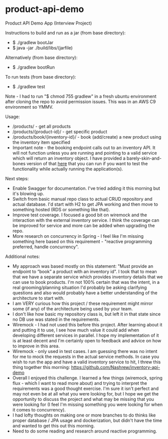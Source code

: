# product-api-demo
Product API Demo App (Interview Project)

Instructions to build and run as a jar (from base directory):
  - $ ./gradlew bootJar
  - $ java -jar ./build/libs/(jarfile)

Alternatively (from base directory):
  - $ ./gradlew bootRun

To run tests (from base directory):
  - $ ./gradlew test

Note - I had to run "$ chmod 755 gradlew" in a fresh ubuntu environment after cloning the repo to avoid permission issues. This was in an AWS C9 environment so YMMV.

Usage:
  - /products/ - get all products
  - /products/{product-id}/ - get specific product
  - /products/book/{inventory-id}/ - book (add/create) a new product using the inventory item specified
  - Important note - the booking endpoint calls out to an inventory API. It will not function unless you are running and pointing to a valid service which will return an inventory object. I have provided a barely-skin-and-bones version of that [here](https://github.com/Nashrew/inventory-api-demo) that you can run if you want to test the functionality while actually running the application(s).

Next steps:
  - Enable Swagger for documentation. I've tried adding it this morning but it's blowing up.
  - Switch from basic manual repo class to actual CRUD repository and actual database. I'd start with H2 to get JPA working and then move to something hosted (RDS or something like that).
  - Improve test coverage. I focused a good bit on wiremock and the interaction with the external inventory service. I think the coverage can be improved for service and more can be added when upgrading the repo.
  - More research on concurrency in Spring - I feel like I'm missing something here based on this requirement - "reactive programming preferred, handle concurrency".

Additional notes:
  - My approach was based mostly on this statement: "Must provide an endpoint to “book” a product with an inventory id". I took that to mean that we have a separate service which provides inventory details that we can use to book products. I'm not 100% certain that was the intent, in a real grooming/planning situation I'd probably be asking clarifying questions and also would probably have a better understanding of the architecture to start with.
  - I am VERY curious how this project / these requirement might mirror some (if any) of the architecture being used by your team. 
  - I don't like how basic my repository class is, but left it in that state since no DB use was stated in the requirements.
  - Wiremock - I had not used this before this project. After learning about it and putting it to use, I see how much value it could add when developing different services in parallel. I hope my implementation of it is at least decent and I'm certainly open to feedback and advice on how to improve in this area.
  - Wiremock - only used in test cases. I am guessing there was no intent for me to mock the requests in the actual service methods. In case you wish to run the app and have a valid inventory service to hit, I threw this thing together this morning: https://github.com/Nashrew/inventory-api-demo
  - Overall I enjoyed this challenge. I learned a few things (wiremock, spring flux - which I want to read more about) and trying to interpret the requirements was a good thought exercise. I'm sure it isn't perfect and may not even be at all what you were looking for, but I hope we get the opportunity to discuss the project and what may be missing that you were looking for (I feel I'm missing something you were looking for when it comes to concurrency).
  - I had lofty thoughts on making one or more branches to do thinks like proper database / JPA usage and dockerization, but didn't have the time and wanted to get this out this morning.
  - Need to do some reading and research around reactive programming.
